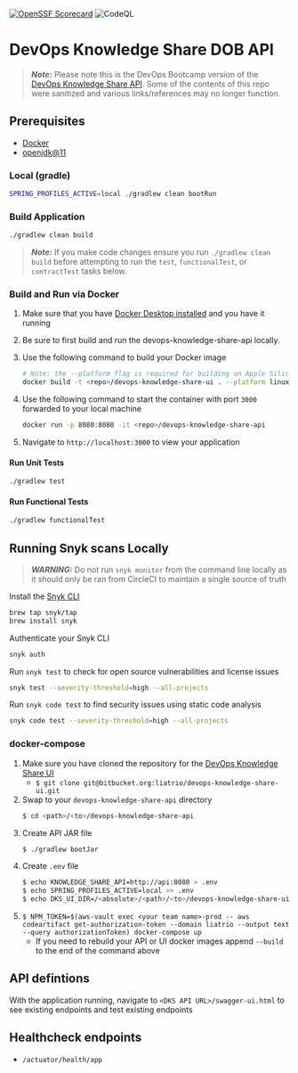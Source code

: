 [![OpenSSF Scorecard](https://api.securityscorecards.dev/projects/github.com/liatrio-delivery-povs/devops-knowledge-share-api/badge)](https://api.securityscorecards.dev/projects/github.com/liatrio-delivery-povs/devops-knowledge-share-api)
![CodeQL](https://github.com/liatrio-delivery-povs/devops-knowledge-share-api/workflows/CodeQL/badge.svg?branch=main)

# DevOps Knowledge Share DOB API

> **_Note:_** Please note this is the DevOps Bootcamp version of the [DevOps Knowledge Share API](https://github.com/liatrio-delivery-povs/devops-knowledge-share-api). Some of the contents of this repo were sanitized and various links/references may no longer function.

## Prerequisites

- [Docker](https://www.docker.com/get-started)
- [openjdk@11](https://openjdk.java.net/projects/jdk/11/)

### Local (gradle)
```bash
SPRING_PROFILES_ACTIVE=local ./gradlew clean bootRun
```

### Build Application
```bash
./gradlew clean build
```

> **_Note:_** If you make code changes ensure you run `./gradlew clean build` before attempting to run the `test`, `functionalTest`, or `contractTest` tasks below.

### Build and Run via Docker

1. Make sure that you have [Docker Desktop installed](https://docs.docker.com/desktop/mac/install/) and you have it running

2. Be sure to first build and run the devops-knowledge-share-api locally.

2. Use the following command to build your Docker image

   ```bash
   # Note: the --platform flag is required for building on Apple Silicon
   docker build -t <repo>/devops-knowledge-share-ui . --platform linux/amd64
   ```

3. Use the following command to start the container with port `3000` forwarded to your local machine

   ```bash
   docker run -p 8080:8080 -it <repo>/devops-knowledge-share-api
   ```

4. Navigate to `http://localhost:3000` to view your application

#### Run Unit Tests
```bash
./gradlew test
```

#### Run Functional Tests
```bash
./gradlew functionalTest
```

## Running Snyk scans Locally

> **_WARNING:_** Do not run `snyk monitor` from the command line locally as it should only be ran from CircleCI to maintain a single source of truth

Install the [Snyk CLI](https://docs.snyk.io/snyk-cli/install-the-snyk-cli)

```bash
brew tap snyk/tap
brew install snyk
```

Authenticate your Snyk CLI

```bash
snyk auth
```

Run `snyk test` to check for open source vulnerabilities and license issues

```bash
snyk test --severity-threshold=high --all-projects
```

Run `snyk code test` to find security issues using static code analysis

```bash
snyk code test --severity-threshold=high --all-projects
```

### docker-compose

1. Make sure you have cloned the repository for the [DevOps Knowledge Share UI](https://bitbucket.org/liatrio/devops-knowledge-share-ui/src/main/)
    - `$ git clone git@bitbucket.org:liatrio/devops-knowledge-share-ui.git`
1. Swap to your `devops-knowledge-share-api` directory
    ```bash
    $ cd <path>/<to>/devops-knowledge-share-api
    ```
1. Create API JAR file
    ```bash
    $ ./gradlew bootJar
    ```
1. Create `.env` file
    ```bash
    $ echo KNOWLEDGE_SHARE_API=http://api:8080 > .env
    $ echo SPRING_PROFILES_ACTIVE=local >> .env
    $ echo DKS_UI_DIR=/<absolute>/<path>/<to>/devops-knowledge-share-ui >> .env
    ```
1. `$ NPM_TOKEN=$(aws-vault exec <your team name>-prod -- aws codeartifact get-authorization-token --domain liatrio --output text --query authorizationToken) docker-compose up`
    - If you need to rebuild your API or UI docker images append `--build` to the end of the command above


## API defintions

With the application running, navigate to `<DKS API URL>/swagger-ui.html` to see existing
endpoints and test existing endpoints

## Healthcheck endpoints

* `/actuator/health/app`
